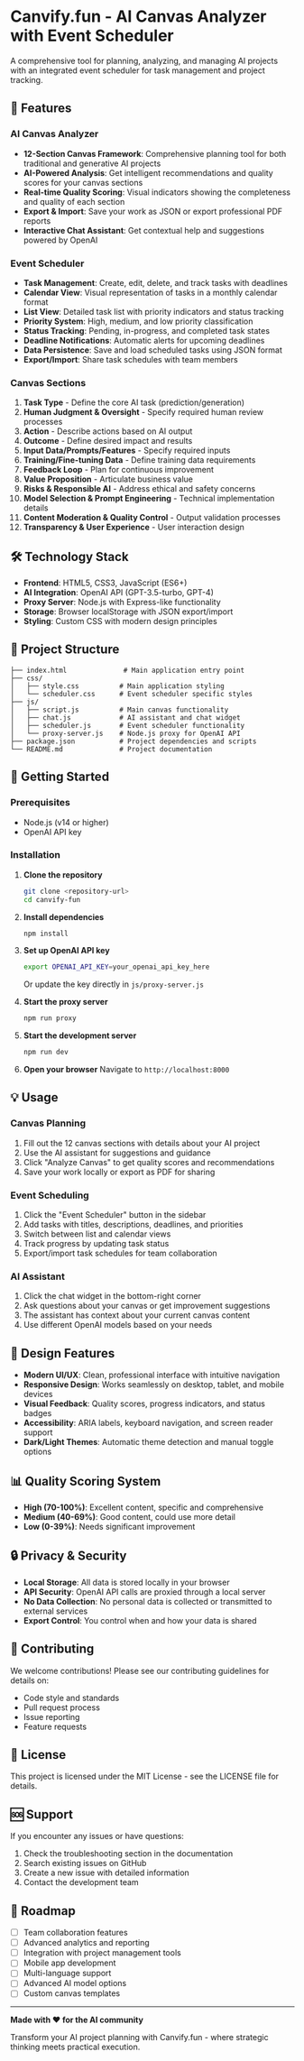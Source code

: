 # Canvify.fun - AI Canvas Analyzer with Event Scheduler

A comprehensive tool for planning, analyzing, and managing AI projects with an integrated event scheduler for task management and project tracking.

## 🚀 Features

### AI Canvas Analyzer
- **12-Section Canvas Framework**: Comprehensive planning tool for both traditional and generative AI projects
- **AI-Powered Analysis**: Get intelligent recommendations and quality scores for your canvas sections
- **Real-time Quality Scoring**: Visual indicators showing the completeness and quality of each section
- **Export & Import**: Save your work as JSON or export professional PDF reports
- **Interactive Chat Assistant**: Get contextual help and suggestions powered by OpenAI

### Event Scheduler
- **Task Management**: Create, edit, delete, and track tasks with deadlines
- **Calendar View**: Visual representation of tasks in a monthly calendar format
- **List View**: Detailed task list with priority indicators and status tracking
- **Priority System**: High, medium, and low priority classification
- **Status Tracking**: Pending, in-progress, and completed task states
- **Deadline Notifications**: Automatic alerts for upcoming deadlines
- **Data Persistence**: Save and load scheduled tasks using JSON format
- **Export/Import**: Share task schedules with team members

### Canvas Sections
1. **Task Type** - Define the core AI task (prediction/generation)
2. **Human Judgment & Oversight** - Specify required human review processes
3. **Action** - Describe actions based on AI output
4. **Outcome** - Define desired impact and results
5. **Input Data/Prompts/Features** - Specify required inputs
6. **Training/Fine-tuning Data** - Define training data requirements
7. **Feedback Loop** - Plan for continuous improvement
8. **Value Proposition** - Articulate business value
9. **Risks & Responsible AI** - Address ethical and safety concerns
10. **Model Selection & Prompt Engineering** - Technical implementation details
11. **Content Moderation & Quality Control** - Output validation processes
12. **Transparency & User Experience** - User interaction design

## 🛠️ Technology Stack

- **Frontend**: HTML5, CSS3, JavaScript (ES6+)
- **AI Integration**: OpenAI API (GPT-3.5-turbo, GPT-4)
- **Proxy Server**: Node.js with Express-like functionality
- **Storage**: Browser localStorage with JSON export/import
- **Styling**: Custom CSS with modern design principles

## 📁 Project Structure

```
├── index.html              # Main application entry point
├── css/                    
│   ├── style.css          # Main application styling
│   └── scheduler.css      # Event scheduler specific styles
├── js/                     
│   ├── script.js          # Main canvas functionality
│   ├── chat.js            # AI assistant and chat widget
│   ├── scheduler.js       # Event scheduler functionality
│   └── proxy-server.js    # Node.js proxy for OpenAI API
├── package.json           # Project dependencies and scripts
└── README.md              # Project documentation
```

## 🚀 Getting Started

### Prerequisites
- Node.js (v14 or higher)
- OpenAI API key

### Installation

1. **Clone the repository**
   ```bash
   git clone <repository-url>
   cd canvify-fun
   ```

2. **Install dependencies**
   ```bash
   npm install
   ```

3. **Set up OpenAI API key**
   ```bash
   export OPENAI_API_KEY=your_openai_api_key_here
   ```
   Or update the key directly in `js/proxy-server.js`

4. **Start the proxy server**
   ```bash
   npm run proxy
   ```

5. **Start the development server**
   ```bash
   npm run dev
   ```

6. **Open your browser**
   Navigate to `http://localhost:8000`

## 💡 Usage

### Canvas Planning
1. Fill out the 12 canvas sections with details about your AI project
2. Use the AI assistant for suggestions and guidance
3. Click "Analyze Canvas" to get quality scores and recommendations
4. Save your work locally or export as PDF for sharing

### Event Scheduling
1. Click the "Event Scheduler" button in the sidebar
2. Add tasks with titles, descriptions, deadlines, and priorities
3. Switch between list and calendar views
4. Track progress by updating task status
5. Export/import task schedules for team collaboration

### AI Assistant
1. Click the chat widget in the bottom-right corner
2. Ask questions about your canvas or get improvement suggestions
3. The assistant has context about your current canvas content
4. Use different OpenAI models based on your needs

## 🎨 Design Features

- **Modern UI/UX**: Clean, professional interface with intuitive navigation
- **Responsive Design**: Works seamlessly on desktop, tablet, and mobile devices
- **Visual Feedback**: Quality scores, progress indicators, and status badges
- **Accessibility**: ARIA labels, keyboard navigation, and screen reader support
- **Dark/Light Themes**: Automatic theme detection and manual toggle options

## 📊 Quality Scoring System

- **High (70-100%)**: Excellent content, specific and comprehensive
- **Medium (40-69%)**: Good content, could use more detail
- **Low (0-39%)**: Needs significant improvement

## 🔒 Privacy & Security

- **Local Storage**: All data is stored locally in your browser
- **API Security**: OpenAI API calls are proxied through a local server
- **No Data Collection**: No personal data is collected or transmitted to external services
- **Export Control**: You control when and how your data is shared

## 🤝 Contributing

We welcome contributions! Please see our contributing guidelines for details on:
- Code style and standards
- Pull request process
- Issue reporting
- Feature requests

## 📄 License

This project is licensed under the MIT License - see the LICENSE file for details.

## 🆘 Support

If you encounter any issues or have questions:
1. Check the troubleshooting section in the documentation
2. Search existing issues on GitHub
3. Create a new issue with detailed information
4. Contact the development team

## 🔮 Roadmap

- [ ] Team collaboration features
- [ ] Advanced analytics and reporting
- [ ] Integration with project management tools
- [ ] Mobile app development
- [ ] Multi-language support
- [ ] Advanced AI model options
- [ ] Custom canvas templates

---

**Made with ❤️ for the AI community**

Transform your AI project planning with Canvify.fun - where strategic thinking meets practical execution.